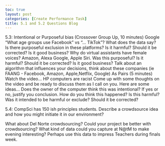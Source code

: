 ```yaml
---
toc: true
layout: post
categories: [Create Performance Task]
title: 5.1 and 5.2 Questions Blog
---
```

5.3:
Intentional or Purposeful bias (Crossover Group Up, 10 minutes)
Google “What age groups use Facebook” vs “… TikTok”? What does the data say? Is there purposeful exclusion in these platforms? Is it harmful? Should it be corrected? Is it good business?
Why do virtual assistants have female voices? Amazon, Alexa Google, Apple Siri. Was this purposeful? Is it harmful? Should it be corrected? Is it good business?
Talk about an algorithm that influences your decisions, think about these companies (ie FAANG - Facebook, Amazon, Apple,Netflix, Google)
As Pairs (5 minutes)
Watch the video… HP computers are racist
Come up with some thoughts on the video and be ready to discuss them as I call on you. Here are some ideas…
Does the owner of the computer think this was intentional?
If yes or no, justify you conclusion.
How do you think this happened?
Is this harmful? Was it intended to be harmful or exclude?
Should it be corrected?

5.4:
CompSci has 150 ish principles students. Describe a crowdsource idea and how you might initiate it in our environment?

What about Del Norte crowdsourcing? Could your project be better with crowdsourcing?
What kind of data could you capture at N@tM to make evening interesting? Perhaps use this data to impress Teachers during finals week.

